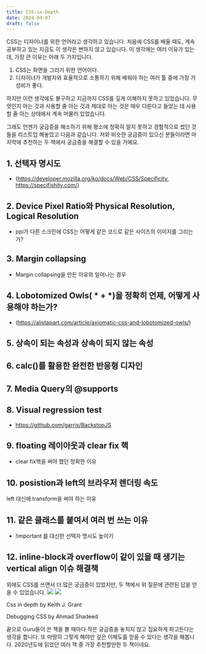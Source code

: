 ```yaml
---
title: CSS-in-Depth
date: 2024-04-07
draft: false
---
```


CSS는 디자이너를 위한 언어라고 생각하고 있습니다. 처음에 CSS를 배울 때도, 계속 공부하고 있는 지금도 이 생각은 변하지 않고 있습니다. 이 생각에는 여러 이유가 있는데, 가장 큰 이유는 아래 두 가지입니다.


1. CSS는 화면을 그리기 위한 언어이다.
2. 디자이너가 개발자와 효율적으로 소통하기 위해 배워야 하는 여러 툴 중에 가장 가성비가 좋다.


하지만 이런 생각에도 불구하고 지금까지 CSS를 깊게 이해하지 못하고 있었습니다. 무엇인지 아는 것과 사용할 줄 아는 것과 제대로 아는 것은 매우 다른다고 들었는 데 사용할 줄 아는 상태에서 계속 머물러 있었습니다.


그래도 언젠가 궁금증을 해소하기 위해 평소에 정확히 알지 못하고 경험적으로 썼던 것들을 리스트업 해놓았고 다음과 같습니다. 저와 비슷한 궁금증이 있으신 분들이라면 마지막에 추천하는 두 책에서 궁금증을 해결할 수 있을 거예요.





## 1. 선택자 명시도
- (https://developer.mozilla.org/ko/docs/Web/CSS/Specificity, https://specifishity.com/)



## 2. Device Pixel Ratio와 Physical Resolution, Logical Resolution
- ppi가 다른 스크린에 CSS는 어떻게 같은 코드로 같은 사이즈의 이미지를 그리는가?



## 3. Margin collapsing
- Margin collapsing을 만든 이유와 일어나는 경우

## 4. Lobotomized Owls( * + *)을 정확히 언제, 어떻게 사용해야 하는가?
- (https://alistapart.com/article/axiomatic-css-and-lobotomized-owls/)


## 5. 상속이 되는 속성과 상속이 되지 않는 속성

## 6. calc()를 활용한 완전한 반응형 디자인

## 7. Media Query의 @supports

## 8. Visual regression test
- https://github.com/garris/BackstopJS

## 9. floating 레이아웃과 clear fix 핵
- clear fix핵을 써야 했던 정확한 이유

## 10. posistion과 left의 브라우저 렌더링 속도 
left 대신에 transform을 써야 하는 이유

## 11. 같은 클래스를 붙여서 여러 번 쓰는 이유
- !important 를 대신한 선택자 명시도 높이기

## 12. inline-block과 overflow이 같이 있을 때 생기는 vertical align 이슈 해결책


외에도 CSS를 쓰면서 더 많은 궁금증이 있었지만, 두 책에서 위 질문에 관련된 답을 얻을 수 있었습니다.
![](https://res.cloudinary.com/dho0uj15e/image/upload/ar_1:1,c_thumb,g_auto/c_scale,w_320/v1712471576/R1280x0.fpng_hxbqjq)
![](https://res.cloudinary.com/dho0uj15e/image/upload/ar_1:1,c_thumb,g_auto/c_scale,w_320/v1712471587/R1280x0.fjpg_ohwhae.jpg)



Css in depth by Keith J.  Grant

Debugging CSS by Ahmad Shadeed


끝으로 Guru들이 쓴 책을 볼 때마다 작은 궁금증을 놓치지 않고 집요하게 파고든다는 생각을 합니다. 또 마땅히 그렇게 해야만 깊은 이해도를 얻을 수 있다는 생각을 해봅니다. 2020년도에 읽었던 여러 책 중 가장 추천할만한 두 책이네요.

